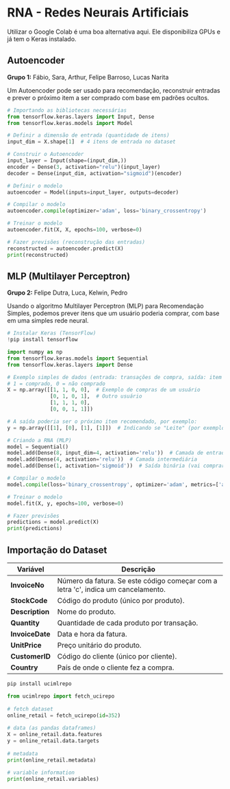 # RNA - Redes Neurais Artificiais

Utilizar o Google Colab é uma boa alternativa aqui. Ele disponibiliza GPUs e já tem o Keras instalado. 

## Autoencoder 

**Grupo 1:** Fábio, Sara, Arthur, Felipe Barroso, Lucas Narita

Um Autoencoder pode ser usado para recomendação,  reconstruir entradas e prever o próximo item a ser comprado com base em padrões ocultos.

```python
# Importando as bibliotecas necessárias
from tensorflow.keras.layers import Input, Dense
from tensorflow.keras.models import Model

# Definir a dimensão de entrada (quantidade de itens)
input_dim = X.shape[1]  # 4 itens de entrada no dataset

# Construir o Autoencoder
input_layer = Input(shape=(input_dim,))
encoder = Dense(3, activation="relu")(input_layer)
decoder = Dense(input_dim, activation="sigmoid")(encoder)

# Definir o modelo
autoencoder = Model(inputs=input_layer, outputs=decoder)

# Compilar o modelo
autoencoder.compile(optimizer='adam', loss='binary_crossentropy')

# Treinar o modelo
autoencoder.fit(X, X, epochs=100, verbose=0)

# Fazer previsões (reconstrução das entradas)
reconstructed = autoencoder.predict(X)
print(reconstructed)
```


## MLP (Multilayer Perceptron) 

**Grupo 2:** Felipe Dutra, Luca, Kelwin, Pedro 

Usando o algoritmo Multilayer Perceptron (MLP) para Recomendação Simples, podemos  prever itens que um usuário poderia comprar, com base em uma simples rede neural. 


```python
# Instalar Keras (TensorFlow)
!pip install tensorflow

import numpy as np
from tensorflow.keras.models import Sequential
from tensorflow.keras.layers import Dense

# Exemplo simples de dados (entrada: transações de compra, saída: item a ser recomendado)
# 1 = comprado, 0 = não comprado
X = np.array([[1, 1, 0, 0],  # Exemplo de compras de um usuário
              [0, 1, 0, 1],  # Outro usuário
              [1, 1, 1, 0],
              [0, 0, 1, 1]])

# A saída poderia ser o próximo item recomendado, por exemplo:
y = np.array([[1], [0], [1], [1]])  # Indicando se "Leite" (por exemplo) será comprado

# Criando a RNA (MLP)
model = Sequential()
model.add(Dense(8, input_dim=4, activation='relu'))  # Camada de entrada com 4 neurônios
model.add(Dense(4, activation='relu'))  # Camada intermediária
model.add(Dense(1, activation='sigmoid'))  # Saída binária (vai comprar ou não)

# Compilar o modelo
model.compile(loss='binary_crossentropy', optimizer='adam', metrics=['accuracy'])

# Treinar o modelo
model.fit(X, y, epochs=100, verbose=0)

# Fazer previsões
predictions = model.predict(X)
print(predictions)
```

<!--
https://archive.ics.uci.edu/dataset/352/online+retail
-->

## Importação do Dataset

| Variável       | Descrição                                                                 |
|----------------|---------------------------------------------------------------------------|
| **InvoiceNo**  | Número da fatura. Se este código começar com a letra 'c', indica um cancelamento. |
| **StockCode**  | Código do produto (único por produto).                                    |
| **Description**| Nome do produto.                                                         |
| **Quantity**   | Quantidade de cada produto por transação.                                 |
| **InvoiceDate**| Data e hora da fatura.                                                    |
| **UnitPrice**  | Preço unitário do produto.                                                |
| **CustomerID** | Código do cliente (único por cliente).                                    |
| **Country**    | País de onde o cliente fez a compra.                                      |


```python
pip install ucimlrepo

from ucimlrepo import fetch_ucirepo 
  
# fetch dataset 
online_retail = fetch_ucirepo(id=352) 
  
# data (as pandas dataframes) 
X = online_retail.data.features 
y = online_retail.data.targets 
  
# metadata 
print(online_retail.metadata) 
  
# variable information 
print(online_retail.variables) 
```

<!--

-->

